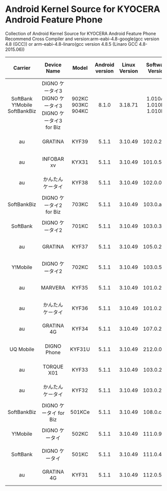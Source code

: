 # Android Kernel Source for KYOCERA Android Feature Phone  

Collection of Android Kernel Source for KYOCERA Android Feature Phone  
Recommend Cross Compiler and version:arm-eabi-4.8-google(gcc version 4.8 (GCC)) or arm-eabi-4.8-linaro(gcc version 4.8.5 (Linaro GCC 4.8-2015.06))

|Carrier|Device Name|Model|Android version|Linux Version|Software Version|Official Release Date|CAF Branch|Tested defconfig
|:-----:|:-----:|:-----:|:-----:|:----:|:-----:|:-----:|:-----:|:-----:|
|SoftBank Y!Mobile SoftBankBiz|DIGNO ケータイ3 DIGNO ケータイ3 DIGNO ケータイ3 for Biz|902KC 903KC 904KC|8.1.0|3.18.71|1.010AN 1.010FO 1.010DE|2020/06/30|LA.UM.6.7.r1-08500-8x09.0|90234KC_defconfig
|au|GRATINA|KYF39|5.1.1|3.10.49|102.0.2041|2020/06/04|LA.BR.1.2.3-10710-8x09.0|KYF39_defconfig
|au|INFOBAR xv|KYX31|5.1.1|3.10.49|101.0.5400|2019/01/29|LA.BR.1.2.3-13810-8x09.0|None
|au|かんたんケータイ|KYF38|5.1.1|3.10.49|102.0.0820|2020/03/02|LA.BR.1.2.3-10710-8x09.0|None
|SoftBankBiz|DIGNO ケータイ2 for Biz|703KC|5.1.1|3.10.49|103.0.ad00|2019/05/23|LA.BR.1.2.3-10710-8x09.0|None
|SoftBank|DIGNO ケータイ2|701KC|5.1.1|3.10.49|103.0.3010|2019/05/23|LA.BR.1.2.3-10710-8x09.0|701KC_defconfig
|au|GRATINA|KYF37|5.1.1|3.10.49|105.0.2700|2020/05/25|LA.BR.1.2.3-10710-8x09.0|KYF37_defconfig
|Y!Mobile|DIGNO ケータイ2|702KC|5.1.1|3.10.49|103.0.5c00|2019/05/23|LA.BR.1.2.3-10710-8x09.0|702KC_defconfig
|au|MARVERA|KYF35|5.1.1|3.10.49|101.0.2500|2019/04/04|LA.BR.1.2.3-10710-8x09.0|KYF35_defconfig
|au|かんたんケータイ|KYF36|5.1.1|3.10.49|101.0.2600|2019/04/02|LA.BR.1.2.3-10710-8x09.0|None
|au|GRATINA 4G|KYF34|5.1.1|3.10.49|107.0.2900|2019/08/06|LA.BR.1.2.3-10710-8x09.0|None
|UQ Mobile|DIGNO Phone|KYF31U|5.1.1|3.10.49|212.0.0d10|2018/02/01|LA.BR.1.2.3-10710-8x09.0|None
|au|TORQUE X01|KYF33|5.1.1|3.10.49|103.0.2a70|2019/04/16|LA.BR.1.2.3-10710-8x09.0|KYF33_defconfig
|au|かんたんケータイ|KYF32|5.1.1|3.10.49|103.0.2600|2019/04/25|LA.BR.1.2.3-10710-8x09.0|None
|SoftBankBiz|DIGNO ケータイ for Biz|501KCe|5.1.1|3.10.49|108.0.c500|2019/06/05|LA.BR.1.2.3-10710-8x09.0|None
|Y!Mobile|DIGNO ケータイ|502KC|5.1.1|3.10.49|111.0.9000|2019/06/05|LA.BR.1.2.3-10710-8x09.0|None
|SoftBank|DIGNO ケータイ|501KC|5.1.1|3.10.49|111.0.4810|2019/06/05|LA.BR.1.2.3-10710-8x09.0|None
|au|GRATINA 4G|KYF31|5.1.1|3.10.49|112.0.5800|2019/08/08|LA.BR.1.2.3-10710-8x09.0|None
